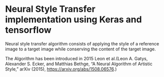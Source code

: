 # Neural Style Transfer implementation using Keras and tensorflow

Neural style transfer algorithm consists of applying the style of a reference image to a target image while conserving the content of the target image.

The Algorithm has been introduced in 2015 Leon et al.(Leon A. Gatys, Alexander S. Ecker, and Matthias Bethge, “A Neural Algorithm of Artistic Style,” arXiv (2015),
https://arxiv.org/abs/1508.06576.)
